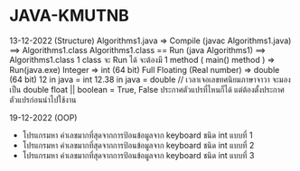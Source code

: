 # JAVA-KMUTNB

13-12-2022 (Structure)
  Algorithms1.java => Compile (javac Algorithms1.java) ==> Algorithms1.class
  Algorithms1.class == Run (java Algorithms1) ==> Algorithms1.class
  1 class จะ Run ได้ จะต้องมี 1 method ( main() method ) => Run(java.exe)
  Integer => int	(64 bit)
  Full Floating (Real number) => double (64 bit)
  12 in java = int
  12.38 in java = double	// เวลาเจอเลขทศนิยมภาษาจาวา จะมองเป็น double
  float || boolean = True, False
  ประกาศตัวแปรที่ไหนก็ได้ แต่ต้องตั้งประกาศตัวแปรก่อนนำไปใช้งาน
 
 19-12-2022 (OOP)
  - โปรแกรมหา ค่าเลขมากที่สุดจากการป้อนข้อมูลจาก keyboard ชนิด int แบบที่ 1
  - โปรแกรมหา ค่าเลขมากที่สุดจากการป้อนข้อมูลจาก keyboard ชนิด int แบบที่ 2
  - โปรแกรมหา ค่าเลขมากที่สุดจากการป้อนข้อมูลจาก keyboard ชนิด int แบบที่ 3
